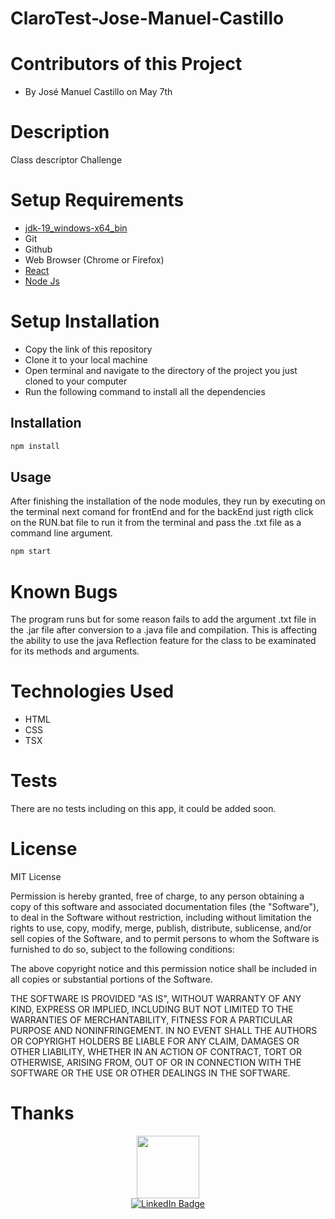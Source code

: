 # ClaroTest-Jose-Manuel-Castillo

# Contributors of this Project
* By José Manuel Castillo on May 7th

# Description
Class descriptor Challenge

# Setup Requirements
* [jdk-19_windows-x64_bin](https://classic.yarnpkg.com/](https://silentinstallhq.com/java-19-silent-install-how-to-guide/)) 
* Git
* Github
* Web Browser (Chrome or Firefox)
* [React](https://es.reactjs.org/)
* [Node Js](https://nodejs.org/en/ )


# Setup Installation
* Copy the link of this repository
* Clone it to your local machine
* Open terminal and navigate to the directory of the project you just cloned to your computer
* Run the following command to install all the dependencies

## Installation

```bash
npm install
```
## Usage

After finishing the installation of the node modules, they run by executing on the terminal next comand for frontEnd and for
the backEnd just rigth click on the RUN.bat file to run it from the terminal and pass the .txt file as a command line argument.

```bash
npm start
```
# Known Bugs
The program runs but for some reason fails to add the argument .txt file in the .jar file after conversion to a .java file and compilation. This
is affecting the ability to use the java Reflection feature for the class to be examinated for its methods and arguments.


# Technologies Used
* HTML
* CSS
* TSX

# Tests

There are no tests including on this app, it could be added soon.

# License
MIT License

Permission is hereby granted, free of charge, to any person obtaining
a copy of this software and associated documentation files (the
"Software"), to deal in the Software without restriction, including
without limitation the rights to use, copy, modify, merge, publish,
distribute, sublicense, and/or sell copies of the Software, and to
permit persons to whom the Software is furnished to do so, subject to
the following conditions:

The above copyright notice and this permission notice shall be
included in all copies or substantial portions of the Software.

THE SOFTWARE IS PROVIDED "AS IS", WITHOUT WARRANTY OF ANY KIND,
EXPRESS OR IMPLIED, INCLUDING BUT NOT LIMITED TO THE WARRANTIES OF
MERCHANTABILITY, FITNESS FOR A PARTICULAR PURPOSE AND
NONINFRINGEMENT. IN NO EVENT SHALL THE AUTHORS OR COPYRIGHT HOLDERS BE
LIABLE FOR ANY CLAIM, DAMAGES OR OTHER LIABILITY, WHETHER IN AN ACTION
OF CONTRACT, TORT OR OTHERWISE, ARISING FROM, OUT OF OR IN CONNECTION
WITH THE SOFTWARE OR THE USE OR OTHER DEALINGS IN THE SOFTWARE.

# Thanks

<div id="header" align="center">
  <img src="https://media.giphy.com/media/M9gbBd9nbDrOTu1Mqx/giphy.gif" width="100"/>
</div>

<div id="badges" align="center">
  <a href="https://www.linkedin.com/in/jose-manuel-castillo-caro/">
    <img src="https://img.shields.io/badge/LinkedIn-blue?style=for-the-badge&logo=linkedin&logoColor=white" alt="LinkedIn Badge"/>
  </a>
</div>
